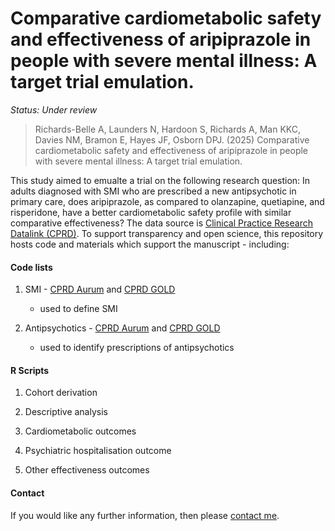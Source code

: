 # Comparative cardiometabolic safety and effectiveness of aripiprazole in people with severe mental illness: A target trial emulation.

<i>Status: Under review</i>

> Richards-Belle A, Launders N, Hardoon S, Richards A, Man KKC, Davies NM, Bramon E, Hayes JF, Osborn DPJ. (2025) Comparative cardiometabolic safety and effectiveness of aripiprazole in people with severe mental illness: A target trial emulation.

This study aimed to emualte a trial on the following research question: In adults diagnosed with SMI who are prescribed a new antipsychotic in primary care, does aripiprazole, as compared to olanzapine, quetiapine, and risperidone, have a better cardiometabolic safety profile with similar comparative effectiveness? The data source is [Clinical Practice Research Datalink (CPRD)](https://www.cprd.com/). To support transparency and open science, this repository hosts code and materials which support the manuscript - including:

#### Code lists

1. SMI - [CPRD Aurum](https://github.com/Alvin-RB/antipsychotics_descriptive_study_cprd/blob/main/Aurum_SMI_codelist_21032024.txt) and [CPRD GOLD](https://github.com/Alvin-RB/antipsychotics_descriptive_study_cprd/blob/main/GOLD_SMI_codelist_21032024.txt)
   - used to define SMI
   
2. Antipsychotics - [CPRD Aurum](https://github.com/Alvin-RB/antipsychotics_descriptive_study_cprd/blob/main/antipsychotics_AURUM_250324.txt) and [CPRD GOLD](https://github.com/Alvin-RB/antipsychotics_descriptive_study_cprd/blob/main/antipsychotics_GOLD_250324.txt)
    - used to identify prescriptions of antipsychotics

#### R Scripts

1. Cohort derivation
   
2. Descriptive analysis
   
3. Cardiometabolic outcomes

4. Psychiatric hospitalisation outcome

5. Other effectiveness outcomes

#### Contact

If you would like any further information, then please [contact me](https://github.com/Alvin-RB).
